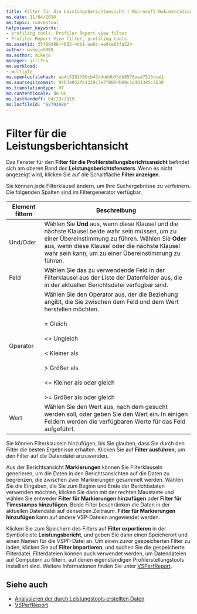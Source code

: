 ```yaml
---
title: Filter für die Leistungsberichtansicht | Microsoft-Dokumentation
ms.date: 11/04/2016
ms.topic: conceptual
helpviewer_keywords:
- profiling tools, Profiler Report view filter
- Profiler Report View filter, profiling tools
ms.assetid: 35f89d86-4683-4db1-aa0c-ae0ce65fa524
author: mikejo5000
ms.author: mikejo
manager: jillfra
ms.workload:
- multiple
ms.openlocfilehash: ae4c5281386cb43d4dddb55db8578aea7515dce1
ms.sourcegitcommit: 94b3a052fb1229c7e7f8804b09c1d403385c7630
ms.translationtype: HT
ms.contentlocale: de-DE
ms.lasthandoff: 04/23/2019
ms.locfileid: "62793980"
---
```

# <a name="performance-report-view-filter"></a>Filter für die Leistungsberichtansicht
Das Fenster für den **Filter für die Profilerstellungsberichtsansicht** befindet sich am oberen Rand des **Leistungsberichtsfensters**. Wenn es nicht angezeigt wird, klicken Sie auf die Schaltfläche **Filter anzeigen**.

 Sie können jede Filterklausel ändern, um Ihre Suchergebnisse zu verfeinern. Die folgenden Spalten sind im Filtergenerator verfügbar.

|Element filtern|Beschreibung|
|-----------------|-----------------|
|Und/Oder|Wählen Sie **Und** aus, wenn diese Klausel und die nächste Klausel beide wahr sein müssen, um zu einer Übereinstimmung zu führen. Wählen Sie **Oder** aus, wenn diese Klausel oder die nächste Klausel wahr sein kann, um zu einer Übereinstimmung zu führen.|
|Feld|Wählen Sie das zu verwendende Feld in der Filterklausel aus der Liste der Datenfelder aus, die in der aktuellen Berichtsdatei verfügbar sind.|
|Operator|Wählen Sie den Operator aus, der die Beziehung angibt, die Sie zwischen dem Feld und dem Wert herstellen möchten.<br /><br /> = Gleich<br /><br /> <> Ungleich<br /><br /> < Kleiner als<br /><br /> > Größer als<br /><br /> <= Kleiner als oder gleich<br /><br /> >= Größer als oder gleich|
|Wert|Wählen Sie den Wert aus, nach dem gesucht werden soll, oder geben Sie den Wert ein. In einigen Feldern werden die verfügbaren Werte für das Feld aufgeführt.|

 Sie können Filterklauseln hinzufügen, bis Sie glauben, dass Sie durch den Filter die besten Ergebnisse erhalten. Klicken Sie auf **Filter ausführen**, um den Filter auf die Datendatei anzuwenden.

 Aus der Berichtsansicht **Markierungen** können Sie Filterklauseln generieren, um die Daten in den Berichtsansichten auf die Daten zu begrenzen, die zwischen zwei Markierungen gesammelt werden. Wählen Sie die Eingaben, die Sie zum Beginn und Ende der Berichtsdaten verwenden möchten, klicken Sie dann mit der rechten Maustaste und wählen Sie entweder **Filter für Markierungen hinzufügen** oder **Filter für Timestamps hinzufügen**. Beide Filter beschränken die Daten in der aktuellen Datendatei auf denselben Zeitraum. **Filter für Markierungen hinzufügen** kann auf andere VSP-Dateien angewendet werden.

 Klicken Sie zum Speichern des Filters auf **Filter exportieren** in der Symbolleiste **Leistungsbericht**, und geben Sie dann einen Speicherort und einen Namen für die *VSPF*-Datei an. Um einen zuvor gespeicherten Filter zu laden, klicken Sie auf **Filter importieren**, und suchen Sie die gespeicherte Filterdatei. Filterdateien können auch verwendet werden, um Datendateien auf Computern zu filtern, auf denen eigenständigen Profilerstellungstools installiert sind. Weitere Informationen finden Sie unter [VSPerfReport](../profiling/vsperfreport.md).

## <a name="see-also"></a>Siehe auch
- [Analysieren der durch Leistungstools erstellten Daten](../profiling/analyzing-performance-tools-data.md)
- [VSPerfReport](../profiling/vsperfreport.md)